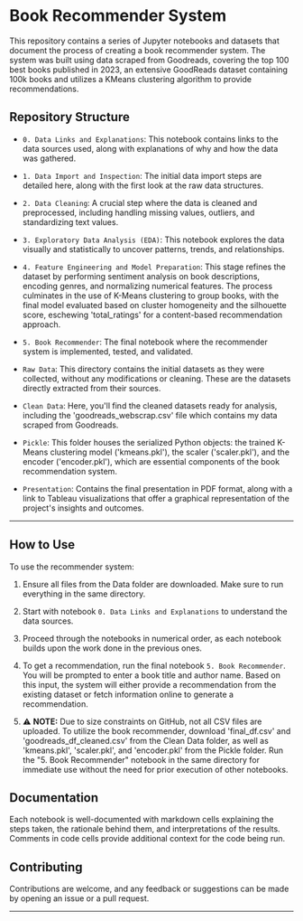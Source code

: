 # Book Recommender System

This repository contains a series of Jupyter notebooks and datasets that document the process of creating a book recommender system. The system was built using data scraped from Goodreads, covering the top 100 best books published in 2023, an extensive GoodReads dataset containing 100k books and utilizes a KMeans clustering algorithm to provide recommendations.

## Repository Structure

- `0. Data Links and Explanations`: This notebook contains links to the data sources used, along with explanations of why and how the data was gathered.

- `1. Data Import and Inspection`: The initial data import steps are detailed here, along with the first look at the raw data structures.

- `2. Data Cleaning`: A crucial step where the data is cleaned and preprocessed, including handling missing values, outliers, and standardizing text values.

- `3. Exploratory Data Analysis (EDA)`: This notebook explores the data visually and statistically to uncover patterns, trends, and relationships.

- `4. Feature Engineering and Model Preparation`: This stage refines the dataset by performing sentiment analysis on book descriptions, encoding genres, and normalizing numerical features. The process culminates in the use of K-Means clustering to group books, with the final model evaluated based on cluster homogeneity and the silhouette score, eschewing 'total_ratings' for a content-based recommendation approach.

- `5. Book Recommender`: The final notebook where the recommender system is implemented, tested, and validated.

- `Raw Data`: This directory contains the initial datasets as they were collected, without any modifications or cleaning. These are the datasets directly extracted from their sources.

- `Clean Data`: Here, you'll find the cleaned datasets ready for analysis, including the 'goodreads_webscrap.csv' file which contains my data scraped from Goodreads.

- `Pickle`: This folder houses the serialized Python objects: the trained K-Means clustering model ('kmeans.pkl'), the scaler ('scaler.pkl'), and the encoder ('encoder.pkl'), which are essential components of the book recommendation system.

- `Presentation`: Contains the final presentation in PDF format, along with a link to Tableau visualizations that offer a graphical representation of the project's insights and outcomes.

---

## How to Use

To use the recommender system:

1. Ensure all files from the Data folder are downloaded. Make sure to run everything in the same directory.

2. Start with notebook `0. Data Links and Explanations` to understand the data sources.

3. Proceed through the notebooks in numerical order, as each notebook builds upon the work done in the previous ones.

4. To get a recommendation, run the final notebook `5. Book Recommender`. You will be prompted to enter a book title and author name. Based on this input, the system will either provide a recommendation from the existing dataset or fetch information online to generate a recommendation.
   
5. ⚠️ **NOTE:** Due to size constraints on GitHub, not all CSV files are uploaded. To utilize the book recommender, download 'final_df.csv' and 'goodreads_df_cleaned.csv' from the Clean Data folder, as well as 'kmeans.pkl', 'scaler.pkl', and 'encoder.pkl' from the Pickle folder. Run the "5. Book Recommender" notebook in the same directory for immediate use without the need for prior execution of other notebooks.

## Documentation

Each notebook is well-documented with markdown cells explaining the steps taken, the rationale behind them, and interpretations of the results. Comments in code cells provide additional context for the code being run.

## Contributing

Contributions are welcome, and any feedback or suggestions can be made by opening an issue or a pull request.

---
